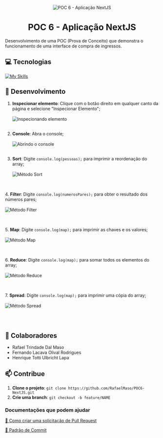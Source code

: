 <p align="center">
  <img src="" alt="POC 6 - Aplicação NextJS">
</p>

<h1 align="center" style="font-weight: bold;">POC 6 - Aplicação NextJS</h1>

Desenvolvimento de uma POC (Prova de Conceito) que demonstra o funcionamento de uma interface de compra de ingressos.

<h2 id="tecnologias">💻 Tecnologias</h2>

[![My Skills](https://skillicons.dev/icons?i=css,js,typescript,nextjs&theme=light)](https://skillicons.dev)

<h2 id="comecando">🚀 Desenvolvimento</h2>

1. **Inspecionar elemento**: Clique com o botão direito em qualquer canto da página e selecione "Inspecionar Elemento"; <br><br> <img src="inspecionar-elemento.png" alt="Inspecionando elemento"> <br><br> 

2. **Console**: Abra o console; <br><br> <img src="console-aberto.png" alt="Abrindo o console"> <br><br>

3. **Sort**: Digite `console.log(pessoas);` para imprimir a reordenação do array; <br><br> <img src="sort.png" alt="Método Sort">

<br><br>
4. **Filter**: Digite `console.log(numerosPares);` para obter o resultado dos números pares; <br><br> <img src="filter.png" alt="Método Filter">

<br><br>
5. **Map**: Digite `console.log(map);` para imprimir as chaves e os valores; <br><br> <img src="map.png" alt="Método Map">

<br><br>
6. **Reduce**: Digite `console.log(map);` para somar todos os elementos do array; <br><br> <img src="reduce.png" alt="Método Reduce">

<br><br>
7. **Spread**: Digite `console.log(map);` para imprimir uma cópia do array; <br><br> <img src="spread.png" alt="Método Spread">

<br><br>

<h2 id="colabs">🤝 Colaboradores</h2>

- Rafael Trindade Dal Maso
- Fernando Lacava Olival Rodrigues
- Henrique Totti Ulbricht Lapa

<h2 id="contribue">📫 Contribue</h2>

1. **Clone o projeto**: `git clone https://github.com/RafaelMaso/POC6-NextJS.git`
2. **Crie uma branch**: `git checkout -b feature/NAME`

<h3>Documentações que podem ajudar</h3>

[📝 Como criar uma solicitação de Pull Request](https://www.atlassian.com/br/git/tutorials/making-a-pull-request)

[💾 Padrão de Commit](https://gist.github.com/joshbuchea/6f47e86d2510bce28f8e7f42ae84c716)
